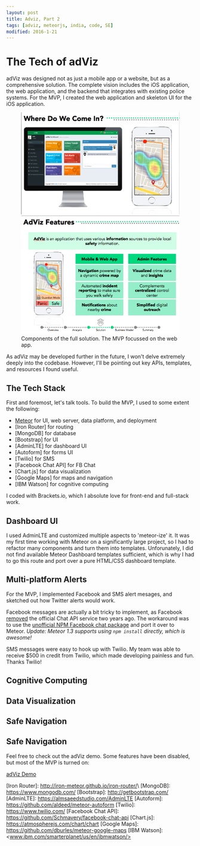 ```yaml
---
layout: post
title: Adviz, Part 2
tags: [adviz, meteorjs, india, code, SE]
modified: 2016-1-21
---
```


# The Tech of adViz
adViz was designed not as just a mobile app or a website, but as a comprehensive solution. The complete vision includes the iOS application, the web application, and the backend that integrates with existing police systems. For the MVP, I created the web application and skeleton UI for the iOS application.

<figure class="half">
	<img src="../images/demo1.png" alt="">
	<img src="../images/adviz_features.png" alt="">
	<figcaption>Components of the full solution. The MVP focussed on the web app.</figcaption>
</figure>

As adViz may be developed further in the future, I won't delve extremely deeply into the codebase. However, I'll be pointing out key APIs, templates, and resources I found useful. 

## The Tech Stack
First and foremost, let's talk tools. To build the MVP, I used to some extent the following:

* [Meteor] for UI, web server, data platform, and deployment
* [Iron Router] for routing
* [MongoDB] for database
* [Bootstrap] for UI
* [AdminLTE] for dashboard UI
* [Autoform] for forms UI
* [Twilio] for SMS
* [Facebook Chat API] for FB Chat
* [Chart.js] for data visualization
* [Google Maps] for maps and navigation
* [IBM Watson] for cognitive computing

I coded with Brackets.io, which I absolute love for front-end and full-stack work. 

## Dashboard UI
I used AdminLTE and customized multiple aspects to 'meteor-ize' it. It was my first time working with Meteor on a significantly large project, so I had to refactor many components and turn them into templates. Unforunately, I did not find available Meteor Dashboard templates sufficient, which is why I had to go this route and port over a pure HTML/CSS dashboard template. 

## Multi-platform Alerts
For the MVP, I implemented Facebook and SMS alert mesages, and sketched out how Twitter alerts would work. 

Facebook messages are actually a bit tricky to implement, as Facebook [removed] the official Chat API service two years ago. The workaround was to use the [unofficial NPM Facebook chat package] and port it over to Meteor. *Update: Meteor 1.3 supports using `npm install` directly, which is awesome!*

SMS messages were easy to hook up with Twilio. My team was able to receive $500 in credit from Twilio, which made developing painless and fun. Thanks Twilio!

## Cognitive Computing

## Data Visualization

## Safe Navigation

## Safe Navigation




Feel free to check out the adViz demo. Some features have been disabled, but most of the MVP is turned on:

<a href="http://getadviz.herokuapp.com" class="btn btn-info">adViz Demo</a>



[Meteor]: <https://www.meteor.com/>
[Iron Router]: <http://iron-meteor.github.io/iron-router/>\ 
[MongoDB]: <https://www.mongodb.com/>
[Bootstrap]: <http://getbootstrap.com/>
[AdminLTE]: <https://almsaeedstudio.com/AdminLTE>
[Autoform]: <https://github.com/aldeed/meteor-autoform>
[Twilio]: <https://www.twilio.com/>
[Facebook Chat API]: <https://github.com/Schmavery/facebook-chat-api>
[Chart.js]: <https://atmospherejs.com/chart/chart>
[Google Maps]: <https://github.com/dburles/meteor-google-maps>
[IBM Watson]: <www.ibm.com/smarterplanet/us/en/ibmwatson/>


[removed]: <https://github.com/Schmavery/facebook-chat-api>
[unofficial NPM Facebook chat package]: <https://developers.facebook.com/docs/chat>